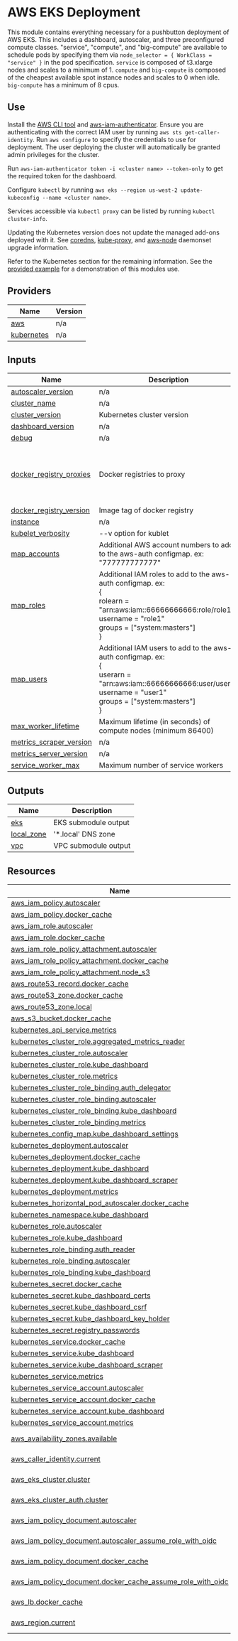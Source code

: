 # AWS EKS Deployment

This module contains everything necessary for a pushbutton deployment of AWS EKS. 
This includes a dashboard, autoscaler, and three preconfigured compute classes.
"service", "compute", and "big-compute" are available to schedule pods by specifying them via 
`node_selector = { WorkClass = "service" }` in the pod specification. `service` is composed of t3.xlarge nodes and scales to a minimum of 1.
`compute` and `big-compute` is composed of the cheapest available spot instance nodes and scales to 0 when idle. `big-compute` has a minimum of 8 cpus.

## Use

Install the [AWS CLI tool](https://docs.aws.amazon.com/cli/latest/userguide/install-cliv2.html) and [aws-iam-authenticator](https://docs.aws.amazon.com/eks/latest/userguide/install-aws-iam-authenticator.html).
Ensure you are authenticating with the correct IAM user by running `aws sts get-caller-identity`. Run `aws configure` to specify the
credentials to use for deployment. The user deploying the cluster will automatically be granted admin privileges for the cluster.

Run `aws-iam-authenticator token -i <cluster name> --token-only` to get the required token for the dashboard.

Configure `kubectl` by running `aws eks --region us-west-2 update-kubeconfig --name <cluster name>`.

Services accessible via `kubectl proxy` can be listed by running `kubectl cluster-info`.

Updating the Kubernetes version does not update the managed add-ons deployed with it. 
See [coredns](https://docs.aws.amazon.com/eks/latest/userguide/managing-coredns.html#updating-coredns-add-on), 
[kube-proxy](https://docs.aws.amazon.com/eks/latest/userguide/managing-kube-proxy.html#updating-kube-proxy-add-on),
and [aws-node](https://github.com/aws/amazon-vpc-cni-k8s/releases) daemonset upgrade information. 

Refer to the Kubernetes section for the remaining information.
See the [provided example](/examples/aws/) for a demonstration of this modules use.

<!-- BEGIN_TF_DOCS -->
## Providers

| Name | Version |
|------|---------|
| <a name="provider_aws"></a> [aws](#provider\_aws) | n/a |
| <a name="provider_kubernetes"></a> [kubernetes](#provider\_kubernetes) | n/a |

## Inputs

| Name | Description | Type | Default | Required |
|------|-------------|------|---------|:--------:|
| <a name="input_autoscaler_version"></a> [autoscaler\_version](#input\_autoscaler\_version) | n/a | `string` | `"1.21.1"` | no |
| <a name="input_cluster_name"></a> [cluster\_name](#input\_cluster\_name) | n/a | `string` | n/a | yes |
| <a name="input_cluster_version"></a> [cluster\_version](#input\_cluster\_version) | Kubernetes cluster version | `string` | `"1.21"` | no |
| <a name="input_dashboard_version"></a> [dashboard\_version](#input\_dashboard\_version) | n/a | `string` | `"2.4.0"` | no |
| <a name="input_debug"></a> [debug](#input\_debug) | n/a | `bool` | `false` | no |
| <a name="input_docker_registry_proxies"></a> [docker\_registry\_proxies](#input\_docker\_registry\_proxies) | Docker registries to proxy | <pre>map(object({<br>    hostname = string<br>    url      = string<br>    username = string<br>    password = string<br>  }))</pre> | `{}` | no |
| <a name="input_docker_registry_version"></a> [docker\_registry\_version](#input\_docker\_registry\_version) | Image tag of docker registry | `string` | `"0.9.1"` | no |
| <a name="input_instance"></a> [instance](#input\_instance) | n/a | `string` | `""` | no |
| <a name="input_kubelet_verbosity"></a> [kubelet\_verbosity](#input\_kubelet\_verbosity) | --v option for kublet | `number` | `2` | no |
| <a name="input_map_accounts"></a> [map\_accounts](#input\_map\_accounts) | Additional AWS account numbers to add to the aws-auth configmap. ex: "777777777777" | `list(string)` | `[]` | no |
| <a name="input_map_roles"></a> [map\_roles](#input\_map\_roles) | Additional IAM roles to add to the aws-auth configmap. ex:<br>{<br>  rolearn  = "arn:aws:iam::66666666666:role/role1"<br>  username = "role1"<br>  groups   = ["system:masters"]<br>} | <pre>list(object({<br>    rolearn  = string<br>    username = string<br>    groups   = list(string)<br>  }))</pre> | `[]` | no |
| <a name="input_map_users"></a> [map\_users](#input\_map\_users) | Additional IAM users to add to the aws-auth configmap. ex:<br>{<br>  userarn  = "arn:aws:iam::66666666666:user/user1"<br>  username = "user1"<br>  groups   = ["system:masters"]<br>} | <pre>list(object({<br>    userarn  = string<br>    username = string<br>    groups   = list(string)<br>  }))</pre> | `[]` | no |
| <a name="input_max_worker_lifetime"></a> [max\_worker\_lifetime](#input\_max\_worker\_lifetime) | Maximum lifetime (in seconds) of compute nodes (minimum 86400) | `number` | `259200` | no |
| <a name="input_metrics_scraper_version"></a> [metrics\_scraper\_version](#input\_metrics\_scraper\_version) | n/a | `string` | `"1.0.7"` | no |
| <a name="input_metrics_server_version"></a> [metrics\_server\_version](#input\_metrics\_server\_version) | n/a | `string` | `"0.3.6"` | no |
| <a name="input_service_worker_max"></a> [service\_worker\_max](#input\_service\_worker\_max) | Maximum number of service workers | `number` | `10` | no |

## Outputs

| Name | Description |
|------|-------------|
| <a name="output_eks"></a> [eks](#output\_eks) | EKS submodule output |
| <a name="output_local_zone"></a> [local\_zone](#output\_local\_zone) | '*.local' DNS zone |
| <a name="output_vpc"></a> [vpc](#output\_vpc) | VPC submodule output |

## Resources

| Name | Type |
|------|------|
| [aws_iam_policy.autoscaler](https://registry.terraform.io/providers/hashicorp/aws/latest/docs/resources/iam_policy) | resource |
| [aws_iam_policy.docker_cache](https://registry.terraform.io/providers/hashicorp/aws/latest/docs/resources/iam_policy) | resource |
| [aws_iam_role.autoscaler](https://registry.terraform.io/providers/hashicorp/aws/latest/docs/resources/iam_role) | resource |
| [aws_iam_role.docker_cache](https://registry.terraform.io/providers/hashicorp/aws/latest/docs/resources/iam_role) | resource |
| [aws_iam_role_policy_attachment.autoscaler](https://registry.terraform.io/providers/hashicorp/aws/latest/docs/resources/iam_role_policy_attachment) | resource |
| [aws_iam_role_policy_attachment.docker_cache](https://registry.terraform.io/providers/hashicorp/aws/latest/docs/resources/iam_role_policy_attachment) | resource |
| [aws_iam_role_policy_attachment.node_s3](https://registry.terraform.io/providers/hashicorp/aws/latest/docs/resources/iam_role_policy_attachment) | resource |
| [aws_route53_record.docker_cache](https://registry.terraform.io/providers/hashicorp/aws/latest/docs/resources/route53_record) | resource |
| [aws_route53_zone.docker_cache](https://registry.terraform.io/providers/hashicorp/aws/latest/docs/resources/route53_zone) | resource |
| [aws_route53_zone.local](https://registry.terraform.io/providers/hashicorp/aws/latest/docs/resources/route53_zone) | resource |
| [aws_s3_bucket.docker_cache](https://registry.terraform.io/providers/hashicorp/aws/latest/docs/resources/s3_bucket) | resource |
| [kubernetes_api_service.metrics](https://registry.terraform.io/providers/hashicorp/kubernetes/latest/docs/resources/api_service) | resource |
| [kubernetes_cluster_role.aggregated_metrics_reader](https://registry.terraform.io/providers/hashicorp/kubernetes/latest/docs/resources/cluster_role) | resource |
| [kubernetes_cluster_role.autoscaler](https://registry.terraform.io/providers/hashicorp/kubernetes/latest/docs/resources/cluster_role) | resource |
| [kubernetes_cluster_role.kube_dashboard](https://registry.terraform.io/providers/hashicorp/kubernetes/latest/docs/resources/cluster_role) | resource |
| [kubernetes_cluster_role.metrics](https://registry.terraform.io/providers/hashicorp/kubernetes/latest/docs/resources/cluster_role) | resource |
| [kubernetes_cluster_role_binding.auth_delegator](https://registry.terraform.io/providers/hashicorp/kubernetes/latest/docs/resources/cluster_role_binding) | resource |
| [kubernetes_cluster_role_binding.autoscaler](https://registry.terraform.io/providers/hashicorp/kubernetes/latest/docs/resources/cluster_role_binding) | resource |
| [kubernetes_cluster_role_binding.kube_dashboard](https://registry.terraform.io/providers/hashicorp/kubernetes/latest/docs/resources/cluster_role_binding) | resource |
| [kubernetes_cluster_role_binding.metrics](https://registry.terraform.io/providers/hashicorp/kubernetes/latest/docs/resources/cluster_role_binding) | resource |
| [kubernetes_config_map.kube_dashboard_settings](https://registry.terraform.io/providers/hashicorp/kubernetes/latest/docs/resources/config_map) | resource |
| [kubernetes_deployment.autoscaler](https://registry.terraform.io/providers/hashicorp/kubernetes/latest/docs/resources/deployment) | resource |
| [kubernetes_deployment.docker_cache](https://registry.terraform.io/providers/hashicorp/kubernetes/latest/docs/resources/deployment) | resource |
| [kubernetes_deployment.kube_dashboard](https://registry.terraform.io/providers/hashicorp/kubernetes/latest/docs/resources/deployment) | resource |
| [kubernetes_deployment.kube_dashboard_scraper](https://registry.terraform.io/providers/hashicorp/kubernetes/latest/docs/resources/deployment) | resource |
| [kubernetes_deployment.metrics](https://registry.terraform.io/providers/hashicorp/kubernetes/latest/docs/resources/deployment) | resource |
| [kubernetes_horizontal_pod_autoscaler.docker_cache](https://registry.terraform.io/providers/hashicorp/kubernetes/latest/docs/resources/horizontal_pod_autoscaler) | resource |
| [kubernetes_namespace.kube_dashboard](https://registry.terraform.io/providers/hashicorp/kubernetes/latest/docs/resources/namespace) | resource |
| [kubernetes_role.autoscaler](https://registry.terraform.io/providers/hashicorp/kubernetes/latest/docs/resources/role) | resource |
| [kubernetes_role.kube_dashboard](https://registry.terraform.io/providers/hashicorp/kubernetes/latest/docs/resources/role) | resource |
| [kubernetes_role_binding.auth_reader](https://registry.terraform.io/providers/hashicorp/kubernetes/latest/docs/resources/role_binding) | resource |
| [kubernetes_role_binding.autoscaler](https://registry.terraform.io/providers/hashicorp/kubernetes/latest/docs/resources/role_binding) | resource |
| [kubernetes_role_binding.kube_dashboard](https://registry.terraform.io/providers/hashicorp/kubernetes/latest/docs/resources/role_binding) | resource |
| [kubernetes_secret.docker_cache](https://registry.terraform.io/providers/hashicorp/kubernetes/latest/docs/resources/secret) | resource |
| [kubernetes_secret.kube_dashboard_certs](https://registry.terraform.io/providers/hashicorp/kubernetes/latest/docs/resources/secret) | resource |
| [kubernetes_secret.kube_dashboard_csrf](https://registry.terraform.io/providers/hashicorp/kubernetes/latest/docs/resources/secret) | resource |
| [kubernetes_secret.kube_dashboard_key_holder](https://registry.terraform.io/providers/hashicorp/kubernetes/latest/docs/resources/secret) | resource |
| [kubernetes_secret.registry_passwords](https://registry.terraform.io/providers/hashicorp/kubernetes/latest/docs/resources/secret) | resource |
| [kubernetes_service.docker_cache](https://registry.terraform.io/providers/hashicorp/kubernetes/latest/docs/resources/service) | resource |
| [kubernetes_service.kube_dashboard](https://registry.terraform.io/providers/hashicorp/kubernetes/latest/docs/resources/service) | resource |
| [kubernetes_service.kube_dashboard_scraper](https://registry.terraform.io/providers/hashicorp/kubernetes/latest/docs/resources/service) | resource |
| [kubernetes_service.metrics](https://registry.terraform.io/providers/hashicorp/kubernetes/latest/docs/resources/service) | resource |
| [kubernetes_service_account.autoscaler](https://registry.terraform.io/providers/hashicorp/kubernetes/latest/docs/resources/service_account) | resource |
| [kubernetes_service_account.docker_cache](https://registry.terraform.io/providers/hashicorp/kubernetes/latest/docs/resources/service_account) | resource |
| [kubernetes_service_account.kube_dashboard](https://registry.terraform.io/providers/hashicorp/kubernetes/latest/docs/resources/service_account) | resource |
| [kubernetes_service_account.metrics](https://registry.terraform.io/providers/hashicorp/kubernetes/latest/docs/resources/service_account) | resource |
| [aws_availability_zones.available](https://registry.terraform.io/providers/hashicorp/aws/latest/docs/data-sources/availability_zones) | data source |
| [aws_caller_identity.current](https://registry.terraform.io/providers/hashicorp/aws/latest/docs/data-sources/caller_identity) | data source |
| [aws_eks_cluster.cluster](https://registry.terraform.io/providers/hashicorp/aws/latest/docs/data-sources/eks_cluster) | data source |
| [aws_eks_cluster_auth.cluster](https://registry.terraform.io/providers/hashicorp/aws/latest/docs/data-sources/eks_cluster_auth) | data source |
| [aws_iam_policy_document.autoscaler](https://registry.terraform.io/providers/hashicorp/aws/latest/docs/data-sources/iam_policy_document) | data source |
| [aws_iam_policy_document.autoscaler_assume_role_with_oidc](https://registry.terraform.io/providers/hashicorp/aws/latest/docs/data-sources/iam_policy_document) | data source |
| [aws_iam_policy_document.docker_cache](https://registry.terraform.io/providers/hashicorp/aws/latest/docs/data-sources/iam_policy_document) | data source |
| [aws_iam_policy_document.docker_cache_assume_role_with_oidc](https://registry.terraform.io/providers/hashicorp/aws/latest/docs/data-sources/iam_policy_document) | data source |
| [aws_lb.docker_cache](https://registry.terraform.io/providers/hashicorp/aws/latest/docs/data-sources/lb) | data source |
| [aws_region.current](https://registry.terraform.io/providers/hashicorp/aws/latest/docs/data-sources/region) | data source |
<!-- END_TF_DOCS -->